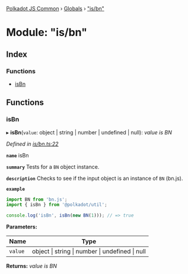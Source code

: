 [Polkadot JS Common](../README.md) › [Globals](../globals.md) › ["is/bn"](_is_bn_.md)

# Module: "is/bn"

## Index

### Functions

* [isBn](_is_bn_.md#isbn)

## Functions

###  isBn

▸ **isBn**(`value`: object | string | number | undefined | null): *value is BN*

*Defined in [is/bn.ts:22](https://github.com/polkadot-js/common/blob/c98e9947/packages/util/src/is/bn.ts#L22)*

**`name`** isBn

**`summary`** Tests for a `BN` object instance.

**`description`** 
Checks to see if the input object is an instance of `BN` (bn.js).

**`example`** 
<BR>

```javascript
import BN from 'bn.js';
import { isBn } from '@polkadot/util';

console.log('isBn', isBn(new BN(1))); // => true
```

**Parameters:**

Name | Type |
------ | ------ |
`value` | object &#124; string &#124; number &#124; undefined &#124; null |

**Returns:** *value is BN*
